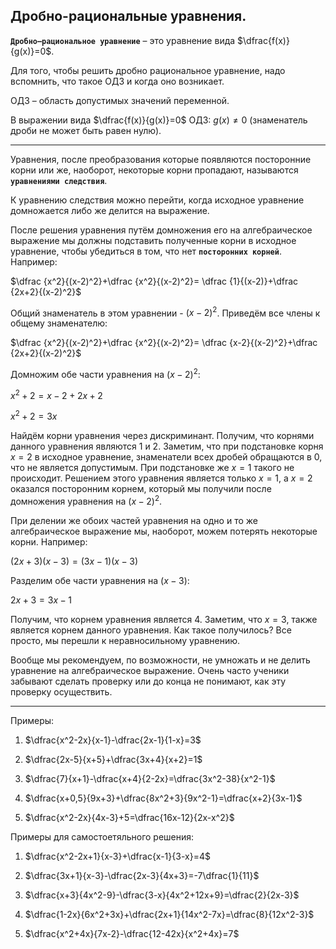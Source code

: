 ## Дробно-рациональные уравнения.

**`Дробно–рациональное уравнение`** – это уравнение вида $\dfrac{f(x)}{g(x)}=0$.

Для того, чтобы решить дробно рациональное уравнение, надо вспомнить, что такое ОДЗ и когда оно возникает.

ОДЗ – область допустимых значений переменной.

В выражении вида $\dfrac{f(x)}{g(x)}=0$
ОДЗ: $g(x) \neq 0$ (знаменатель дроби не может быть равен нулю).

***

Уравнения, после преобразования которые появляются посторонние корни или же, наоборот, некоторые корни пропадают, называются **`уравнениями следствия`**.

К уравнению следствия можно перейти, когда исходное уравнение домножается либо же делится на выражение. 

После решения уравнения путём домножения его на алгебраическое выражение мы должны подставить полученные корни в исходное уравнение, чтобы убедиться в том, что нет **`посторонних корней`**. Например:

$\dfrac {x^2}{(x-2)^2}+\dfrac {x^2}{(x-2)^2}= \dfrac {1}{(x-2)}+\dfrac {2x+2}{(x-2)^2}$

Общий знаменатель в этом уравнении - $(x-2)^2$. Приведём все члены к общему знаменателю:

$\dfrac {x^2}{(x-2)^2}+\dfrac {x^2}{(x-2)^2}= \dfrac {x-2}{(x-2)^2}+\dfrac {2x+2}{(x-2)^2}$

Домножим обе части уравнения на $(x-2)^2$:

$x^2+2=x-2+2x+2$

$x^2+2=3x$

Найдём корни уравнения через дискриминант. Получим, что корнями данного уравнения являются $1$ и $2$. Заметим, что при подстановке корня $x=2$ в исходное уравнение, знаменатели всех дробей обращаются в 0, что не является допустимым. При подстановке же $x=1$ такого не происходит. Решением этого уравнения является только $x=1$, а $x=2$ оказался посторонним корнем, который мы получили после домножения уравнения на $(x-2)^2$.

При делении же обоих частей уравнения на одно и то же алгебраическое выражение мы, наоборот, можем потерять некоторые корни. Например:

$(2x+3)(x-3)=(3x-1)(x-3)$

Разделим обе части уравнения на $(x-3)$:

$2x+3=3x-1$

Получим, что корнем уравнения является $4$. Заметим, что $x=3$, также является корнем данного уравнения. Как такое получилось? Все просто, мы перешли к неравносильному уравнению.

Вообще мы рекомендуем, по возможности, не умножать и не делить уравнение на алгебраическое выражение. Очень часто ученики забывают сделать проверку или до конца не понимают, как эту проверку осуществить.

***

Примеры:

1) $\dfrac{x^2-2x}{x-1}-\dfrac{2x-1}{1-x}=3$
   
2) $\dfrac{2x-5}{x+5}+\dfrac{3x+4}{x+2}=1$
3) $\dfrac{7}{x+1}-\dfrac{x+4}{2-2x}=\dfrac{3x^2-38}{x^2-1}$
4) $\dfrac{x+0,5}{9x+3}+\dfrac{8x^2+3}{9x^2-1}=\dfrac{x+2}{3x-1}$
5) $\dfrac{x^2-2x}{4x-3}+5=\dfrac{16x-12}{2x-x^2}$

Примеры для самостоетяльного решения:

1) $\dfrac{x^2-2x+1}{x-3}+\dfrac{x-1}{3-x}=4$
2) $\dfrac{3x+1}{x-3}-\dfrac{2x-3}{4x+3}=-7\dfrac{1}{11}$
3) $\dfrac{x+3}{4x^2-9}-\dfrac{3-x}{4x^2+12x+9}=\dfrac{2}{2x-3}$
4) $\dfrac{1-2x}{6x^2+3x}+\dfrac{2x+1}{14x^2-7x}=\dfrac{8}{12x^2-3}$
   
5) $\dfrac{x^2+4x}{7x-2}-\dfrac{12-42x}{x^2+4x}=7$
